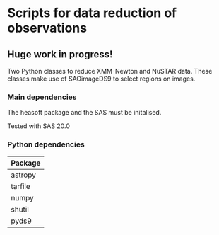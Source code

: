 # Scripts for data reduction of observations

## Huge work in progress!

Two Python classes to reduce XMM-Newton and NuSTAR data. 
These classes make use of SAOimageDS9 to select regions on images. 


### Main dependencies

The heasoft package and the SAS must be initalised.

Tested with SAS 20.0


### Python dependencies

| Package 	|
|---------	|
| astropy 	|
| tarfile 	|
| numpy   	|
| shutil  	|
| pyds9   	|